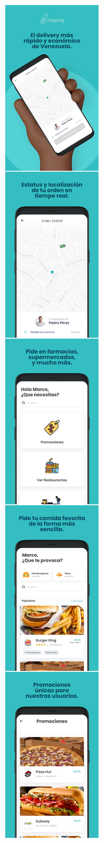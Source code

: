 <div>
<img src="./assets/images/5.png" alt="My cool logo" style="width: 300px;"/>
<img src="./assets/images/4.png" alt="My cool logo" style="width: 300px;"/>
<img src="./assets/images/3.png" alt="My cool logo" style="width: 300px;"/>
<img src="./assets/images/2.png" alt="My cool logo" style="width: 300px;"/>
<img src="./assets/images/1.png" alt="My cool logo" style="width: 300px;"/>
</div>
